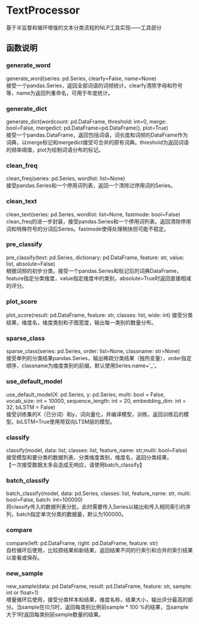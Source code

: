 # TextProcessor
基于半监督和循环增强的文本分类流程的NLP工具实现——工具部分  

## 函数说明

### generate_word
generate_word(series: pd.Series, clearfy=False, name=None)  
接受一个pandas.Series，返回全部词语的词频统计。clearfy清除字母和符号等，name为返回列重命名，可用于年度统计。  

### generate_dict
generate_dict(wordcount: pd.DataFrame, threshold: int=0, merge: bool=False, mergedict: pd.DataFrame=pd.DataFrame(), plot=True)  
接受一个pandas.DataFrame，返回包括词语，词长度和词频的DataFrame作为词典，以merge标记和mergedict接受可合并的原有词典。threshold为返回词语的频率阈值，plot为绘制词语分布的标记。  

### clean_freq
clean_freq(series: pd.Series, wordlist: list=None)  
接受pandas.Series和一个停用词列表，返回一个清除过停用词的Series。  

### clean_text
clean_text(series: pd.Series, wordlist: list=None, fastmode: bool=False)  
clean_freq的进一步封装，接受pandas.Series和一个停用词列表。返回清除停用词和特殊符号的分词后Series。fastmode使得处理稍快但可能不稳定。  

### pre_classify
pre_classify(text: pd.Series, dictionary: pd.DataFrame, feature: str, value: list, absolute=False)  
根据词频的初步分类。接受一个pandas.Series和标记后的词典DataFrame，feature指定分类维度，value指定维度中的类别，absolute=True时返回直接相减的评分。  

### plot_score
plot_score(result: pd.DataFrame, feature: str, classes: list, wide: int)
接受分类结果，维度名，维度类别和子图宽度，输出每一类别的数量分布。  

### sparse_class
sparse_class(series: pd.Series, order: list=None, classname: str=None)  
接受单列的分类结果pandas.Series，输出稀疏分类结果（独热变量），order指定顺序，classname为维度类别的前缀，默认使用Series.name+'_'。  

### use_default_model
use_default_model(X: pd.Series, y: pd.Series, multi: bool = False, vocab_size: int = 10000, sequence_length: int = 20, embedding_dim: int = 32, biLSTM = False)  
接受训练集的X（已分词）和y，词向量化，并编译模型，训练，返回训练后的模型。biLSTM=True使用带双向LTSM层的模型。  

### classify
classify(model, data: list, classes: list, feature_name: str,multi: bool=False)  
接受模型和要分类的数据列表、分类维度类别，维度名，返回分类结果。  
【一次接受数据太多会造成无响应，请使用batch_classify】  

### batch_classify
batch_classify(model, data: pd.Series, classes: list, feature_name: str, multi: bool=False, batch: int=100000)  
将classify传入的数据列表分批，此时需要传入Series以输出和传入相同索引的序列，batch指定单次分类的数据量，默认为100000。  

### compare
compare(left: pd.DataFrame, right: pd.DataFrame, feature: str)  
自检循环后使用，比较原结果和新结果，返回结果不同的行索引和合并的索引结果以查看或保存。  

### new_sample
new_sample(data: pd.DataFrame, result: pd.DataFrame, feature: str, sample: int or float=1)  
增量循环后使用，接受分类样本和结果，维度名称，结果大小，输出评分最高的部分。当sample在(0,1]时，返回每类别比例前sample * 100 %的结果，当sample大于1时返回每类别前sample数量的结果。  
